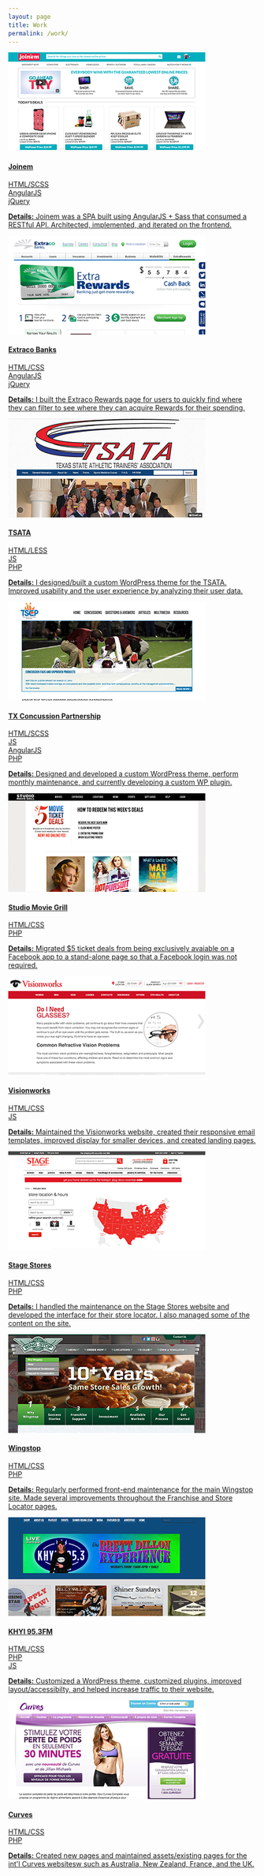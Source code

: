 ```yaml
---
layout: page
title: Work
permalink: /work/
---
```

<div class="row">
  <a class="work" href="http://web.archive.org/web/20150530073743/https://www.joinem.com/" target="_blank">
    <div class="row">
      <div class="col-sm-6">
        <img src="/assets/work/joinem.png" alt="Joinem" class="top-space">
      </div>
      <div class="col-sm-6">
        <section>
          <h4>Joinem</h4>
          <div class="tags">HTML/SCSS</div>
          <div class="tags">AngularJS</div>
          <div class="tags">jQuery</div>
        </section>
        <p class="summary">
        <strong>Details:</strong> Joinem was a SPA built using AngularJS + Sass that consumed a RESTful API. Architected, implemented, and iterated on the frontend.</p>
      </div>
    </div>
  </a>
  <a class="work" href="http://www.extracobanks.com/rewards/" target="_blank">
    <div class="row">
      <div class="col-sm-6">
        <img src="/assets/work/extraco.png" alt="Extraco Banks" class="top-space"/>
      </div>
      <div class="col-sm-6">
        <section>
          <h4>Extraco Banks</h4>
          <div class="tags">HTML/CSS</div>
          <div class="tags">AngularJS</div>
          <div class="tags">jQuery</div>
        </section>
        <p class="summary">
          <strong>Details:</strong> I built the Extraco Rewards page for users to quickly find where they can filter to see where they can acquire Rewards for their spending.
        </p>
      </div>
    </div>
  </a>
  <a class="work" href="http://www.tsata.com" target="_blank">
    <div class="row">
      <div class="col-sm-6">
        <img src="/assets/work/tsata.png" alt="TSATA" class="top-space"/>
      </div>
      <div class="col-sm-6">
        <section>
          <h4>TSATA</h4>
          <div class="tags">HTML/LESS</div>
          <div class="tags">JS</div>
          <div class="tags">PHP</div>
        </section>
        <p class="summary">
          <strong>Details:</strong> I designed/built a custom WordPress theme for the TSATA. Improved usability and the user experience by analyzing their user data.
        </p>
      </div>
    </div>
  </a>
  <a class="work" href="http://www.txconcussionlaw.com" target="_blank">
    <div class="row">
      <div class="col-sm-6">
        <img src="/assets/work/tscp.png" alt="TX Concussion Partnership" class="top-space">
      </div>
      <div class="col-sm-6">
        <section>
          <h4>TX Concussion Partnership</h4>
          <div class="tags">HTML/SCSS</div>
          <div class="tags">JS</div>
          <div class="tags">AngularJS</div>
          <div class="tags">PHP</div>
        </section>
        <p class="summary">
          <strong>Details:</strong> Designed and developed a custom WordPress theme, perform monthly maintenance, and currently developing a custom WP plugin.
        </p>
      </div>
    </div>
  </a>
  <a class="work" href="http://ticketdeals.studiomoviegrill.com/" target="_blank">
    <div class="row">
      <div class="col-sm-6">
        <img src="/assets/work/smg.png" alt="Studio Movie Grill" class="top-space"/>
      </div>
      <div class="col-sm-6">
        <section>
          <h4>Studio Movie Grill</h4>
          <div class="tags">HTML/CSS</div>
          <div class="tags">PHP</div>
        </section>
        <p class="summary"><strong>Details:</strong> Migrated $5 ticket deals from being exclusively avaiable on a Facebook app to a stand-alone page so that a Facebook login was not required.</p>
      </div>
    </div>
  </a>
  <a class="work" href="http://www.visionworks.com/info/" target="_blank">
    <div class="row">
      <div class="col-sm-6">
        <img src="/assets/work/visionworks.png" alt="Visionworks" class="top-space"/>
      </div>
      <div class="col-sm-6">
        <section>
          <h4>Visionworks</h4>
          <div class="tags">HTML/CSS</div>
          <div class="tags">JS</div>
        </section>
        <p class="summary"><strong>Details:</strong> Maintained the Visionworks website, created their responsive email templates, improved display for smaller devices, and created landing pages.</p>
      </div>
    </div>
  </a>
  <a class="work" href="http://www.stagestores.com/store/account/findyourstore.jsp" target="_blank">
    <div class="row">
      <div class="col-sm-6">
        <img src="/assets/work/stagestores.png" alt="Stage Stores" class="top-space"/>
      </div>
      <div class="col-sm-6">
        <section>
          <h4>Stage Stores</h4>
          <div class="tags">HTML/CSS</div>
          <div class="tags">PHP</div>
        </section>
        <p class="summary"><strong>Details:</strong> I handled the maintenance on the Stage Stores website and developed the interface for their store locator. I also managed some of the content on the site.
        </p>
      </div>
    </div>
  </a>
  <a class="work" href="http://www.wingstop.com" target="_blank">
    <div class="row">
      <div class="col-sm-6">
        <img src="/assets/work/wingstop.png" alt="Wingstop" class="top-space"/>
      </div>
      <div class="col-sm-6">
        <section>
          <h4>Wingstop</h4>
          <div class="tags">HTML/CSS</div>
          <div class="tags">PHP</div>
        </section>
        <p class="summary"><strong>Details:</strong> Regularly performed front-end maintenance for the main Wingstop site. Made several improvements throughout the Franchise and Store Locator pages.</p>
      </div>
    </div>
  </a>
  <a class="work" href="http://www.khyi.com" target="_blank">
    <div class="row">
      <div class="col-sm-6">
        <img src="/assets/work/khyi.png" alt="KHYI 95.3FM" class="top-space"/>
      </div>
      <div class="col-sm-6">
        <section>
          <h4>KHYI 95.3FM</h4>
          <div class="tags">HTML/CSS</div>
          <div class="tags">PHP</div>
          <div class="tags">JS</div>
        </section>
        <p class="summary"><strong>Details:</strong> Customized a WordPress theme, customized plugins, improved layout/accessibilty, and helped increase traffic to their website. </p>
      </div>
    </div>
  </a>
  <a class="work" href="http://french.curves.com" target="_blank">
    <div class="row">
      <div class="col-sm-6">
        <img src="/assets/work/curves.png" alt="Curves" class="top-space"/>
      </div>
      <div class="col-sm-6">
        <section>
          <h4>Curves</h4>
          <div class="tags">HTML/CSS</div>
          <div class="tags">PHP</div>
        </section>
        <p class="summary"><strong>Details:</strong> Created new pages and maintained assets/existing pages for the int'l Curves websitesw such as Australia, New Zealand, France, and the UK.</p>
      </div>
    </div>
  </a>
</div>
